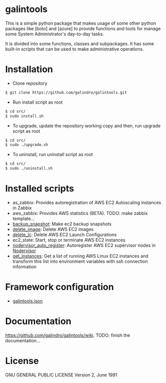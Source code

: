 # galintools
This is a simple python package that makes usage of some other python packages like [boto] and [azure] to provide functions and tools for manage some System Administrator's day-to-day tasks.

It is divided into some functions, classes and subpackages. It has some built-in scripts that can be used to make administrative operations.

# Installation

* Clone repository
```bash
$ git clone https://github.com/galindro/galintools.git
```

* Run install script as root
```bash
$ cd src/
$ sudo install.sh
```

* To upgrade, update the repository working copy and then, run upgrade script as root
```bash
$ cd src/
$ sudo ./upgrade.sh
```

* To uninstall, run uninstall script as root
```bash
$ cd src/
$ sudo ./uninstall.sh
```

# Installed scripts
* as_zabbix: Provides autoregistration of AWS EC2 Autoscaling instances in Zabbix
* aws_zabbix: Provides AWS statistics (BETA). TODO: make zabbix template...
* [backup_snapshot](https://github.com/galindro/galintools/wiki/Script:-backup_snapshot): Make ec2 backup snapshots
* [delete_image](https://github.com/galindro/galintools/wiki/Script:-delete_image): Delete AWS EC2 images
* [delete_lc](https://github.com/galindro/galintools/wiki/Script:-delete_lc): Delete AWS EC2 Launch Configurations
* ec2_state: Start, stop or terminate AWS EC2 instances
* [nodervisor_auto_register](https://github.com/galindro/galintools/wiki/Script:-nodervisor_auto_register): Autoregister AWS EC2 supervisor nodes in [Nodervisor](https://github.com/TAKEALOT/nodervisor)
* [get_instances](https://github.com/galindro/galintools/wiki/Script:-get_instances): Get a list of running AWS Linux EC2 instances and transform this list into environment variables with ssh connection information

# Framework configuration
* [galintools.json](https://github.com/galindro/galintools/wiki/Config-File:-galintools.json)

# Documentation
https://github.com/galindro/galintools/wiki. TODO: finish the documentation...

# License
GNU GENERAL PUBLIC LICENSE Version 2, June 1991

